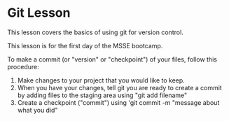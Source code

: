# Git Lesson

This lesson covers the basics of using git for version control.

This lesson is for the first day of the MSSE bootcamp.

To make a commit (or "version" or "checkpoint") of your files,
follow this procedure: 

1. Make changes to your project that you would like to keep.
2. When you have your changes, tell git you are ready to create a commit by adding files to the staging area using "git add filename" 
3. Create a checkpoint ("commit") using 'git commit -m "message about what you did"